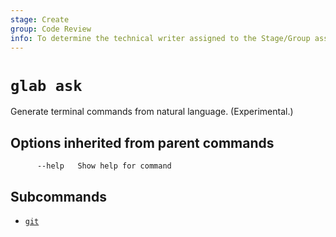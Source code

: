 ```yaml
---
stage: Create
group: Code Review
info: To determine the technical writer assigned to the Stage/Group associated with this page, see https://about.gitlab.com/handbook/product/ux/technical-writing/#assignments
---
```


<!--
This documentation is auto generated by a script.
Please do not edit this file directly. Run `make gen-docs` instead.
-->

# `glab ask`

Generate terminal commands from natural language. (Experimental.)

## Options inherited from parent commands

```plaintext
      --help   Show help for command
```

## Subcommands

- [`git`](git.md)
